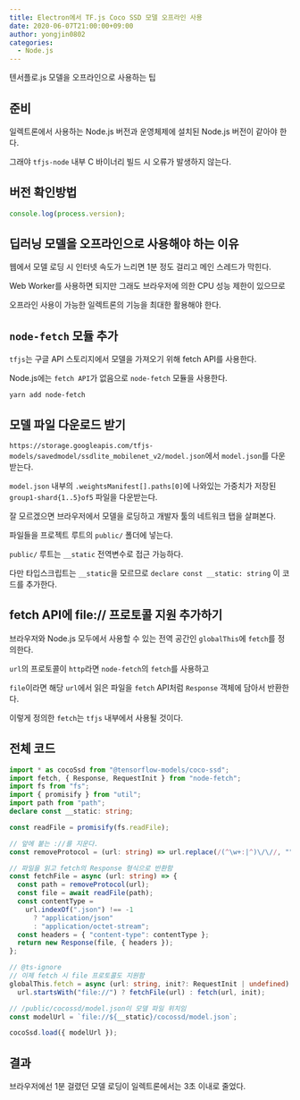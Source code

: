 ```yaml
---
title: Electron에서 TF.js Coco SSD 모델 오프라인 사용
date: 2020-06-07T21:00:00+09:00
author: yongjin0802
categories:
  - Node.js
---
```


텐서플로.js 모델을 오프라인으로 사용하는 팁

## 준비

일렉트론에서 사용하는 Node.js 버전과 운영체제에 설치된 Node.js 버전이 같아야 한다.

그래야 `tfjs-node` 내부 C 바이너리 빌드 시 오류가 발생하지 않는다.

## 버전 확인방법

```javascript
console.log(process.version);
```

## 딥러닝 모델을 오프라인으로 사용해야 하는 이유

웹에서 모델 로딩 시 인터넷 속도가 느리면 1분 정도 걸리고 메인 스레드가 막힌다.

Web Worker를 사용하면 되지만 그래도 브라우저에 의한 CPU 성능 제한이 있으므로

오프라인 사용이 가능한 일렉트론의 기능을 최대한 활용해야 한다.

## `node-fetch` 모듈 추가

`tfjs`는 구글 API 스토리지에서 모델을 가져오기 위해 fetch API를 사용한다.

Node.js에는 `fetch API`가 없음으로 `node-fetch` 모듈을 사용한다.

```
yarn add node-fetch
```

## 모델 파일 다운로드 받기

`https://storage.googleapis.com/tfjs-models/savedmodel/ssdlite_mobilenet_v2/model.json`에서 `model.json`를 다운받는다.

`model.json` 내부의 `.weightsManifest[].paths[0]`에 나와있는 가중치가 저장된 `group1-shard{1..5}of5` 파일을 다운받는다.

잘 모르겠으면 브라우저에서 모델을 로딩하고 개발자 툴의 네트워크 탭을 살펴본다.

파일들을 프로젝트 루트의 `public/` 폴더에 넣는다.

`public/` 루트는 `__static` 전역변수로 접근 가능하다.

다만 타입스크립트는 `__static`을 모르므로 `declare const __static: string` 이 코드를 추가한다.

## fetch API에 file:// 프로토콜 지원 추가하기

브라우저와 Node.js 모두에서 사용할 수 있는 전역 공간인 `globalThis`에 `fetch`를 정의한다.

`url`의 프로토콜이 `http`라면 `node-fetch`의 `fetch`를 사용하고

`file`이라면 해당 `url`에서 읽은 파일을 `fetch` API처럼 `Response` 객체에 담아서 반환한다.

이렇게 정의한 `fetch`는 `tfjs` 내부에서 사용될 것이다.

## 전체 코드

```typescript
import * as cocoSsd from "@tensorflow-models/coco-ssd";
import fetch, { Response, RequestInit } from "node-fetch";
import fs from "fs";
import { promisify } from "util";
import path from "path";
declare const __static: string;

const readFile = promisify(fs.readFile);

// 앞에 붙는 ://를 지운다.
const removeProtocol = (url: string) => url.replace(/(^\w+:|^)\/\//, "");

// 파일을 읽고 fetch의 Response 형식으로 반환함
const fetchFile = async (url: string) => {
  const path = removeProtocol(url);
  const file = await readFile(path);
  const contentType =
    url.indexOf(".json") !== -1
      ? "application/json"
      : "application/octet-stream";
  const headers = { "content-type": contentType };
  return new Response(file, { headers });
};

// @ts-ignore
// 이제 fetch 시 file 프로토콜도 지원함
globalThis.fetch = async (url: string, init?: RequestInit | undefined) =>
  url.startsWith("file://") ? fetchFile(url) : fetch(url, init);

// /public/cocossd/model.json이 모델 파일 위치임
const modelUrl = `file://${__static}/cocossd/model.json`;

cocoSsd.load({ modelUrl });
```

## 결과

브라우저에선 1분 걸렸던 모델 로딩이 일렉트론에서는 3초 이내로 줄었다.
